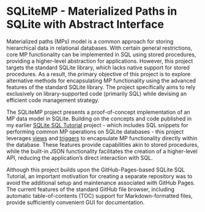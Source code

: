 # SQLiteMP - Materialized Paths in SQLite with Abstract Interface

Materialized paths (MPs) model is a common approach for storing hierarchical data in relational databases. With certain general restrictions, core MP functionality can be implemented in SQL using stored procedures, providing a higher-level abstraction for applications. However, this project targets the standard SQLite library, which lacks native support for stored procedures. As a result, the primary objective of this project is to explore alternative methods for encapsulating MP functionality using the advanced features of the standard SQLite library. The project specifically aims to rely exclusively on library-supported code (primarily SQL) while devising an efficient code management strategy.

The SQLiteMP project presents a proof-of-concept implementation of an MP data model in SQLite. Building on the concepts and code published in my earlier [SQLite SQL Tutorial][] project - which includes SQL snippets for performing common MP operations on SQLite databases - this project leverages [views][SQLite View] and [triggers][SQLite Trigger] to encapsulate MP functionality directly within the database. These features provide capabilities akin to stored procedures, while the built-in JSON functionality facilitates the creation of a higher-level API, reducing the application’s direct interaction with SQL.

Although this project builds upon the GitHub-Pages-based SQLite SQL Tutorial, an important motivation for creating a separate repository was to avoid the additional setup and maintenance associated with GitHub Pages. The current features of the standard GitHub file browser, including automatic table-of-contents (TOC) support for Markdown-formatted files, provide sufficiently convenient GUI for documentation.


<!-- References -->

[SQLite SQL Tutorial]: https://pchemguy.github.io/SQLite-SQL-Tutorial
[SQLite View]: https://sqlite.org/lang_createview.html
[SQLite Trigger]: https://sqlite.org/lang_createtrigger.html
